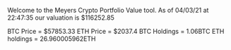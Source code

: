 Welcome to the Meyers Crypto Portfolio Value tool. 
As of 04/03/21 at 22:47:35 our valuation is $116252.85 

BTC Price = $57853.33
 ETH Price = $2037.4
BTC Holdings = 1.06BTC
 ETH holdings = 26.960005962ETH 
